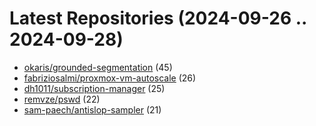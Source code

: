 # Latest Repositories (2024-09-26 .. 2024-09-28)

- [okaris/grounded-segmentation](https://github.com/okaris/grounded-segmentation) (45)
- [fabriziosalmi/proxmox-vm-autoscale](https://github.com/fabriziosalmi/proxmox-vm-autoscale) (26)
- [dh1011/subscription-manager](https://github.com/dh1011/subscription-manager) (25)
- [remvze/pswd](https://github.com/remvze/pswd) (22)
- [sam-paech/antislop-sampler](https://github.com/sam-paech/antislop-sampler) (21)
